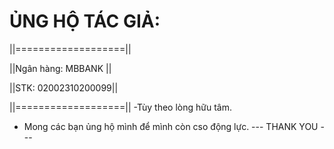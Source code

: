 # ỦNG HỘ TÁC GIẢ:
||===================||                                                                                                                                                                                           

||Ngân hàng: MBBANK  ||

||STK: 02002310200099||

||===================||
-Tùy theo lòng hữu tâm.
- Mong các bạn ủng hộ mình để mình còn cso động lực.
--- THANK YOU ---
